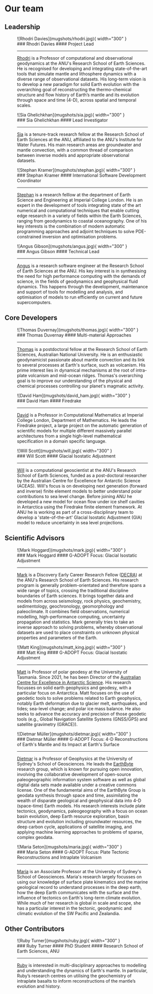 # Our team

## Leadership
<div class="bio-grid" markdown>
<figure class="bio" markdown>
![Rhodri Davies](mugshots/rhodri.jpg){ width="300" }
<figcaption markdown>### Rhodri Davies
#### Project Lead

---

[Rhodri](https://earthsciences.anu.edu.au/professor-rhodri-davies) is a Professor of computational and observational geodynamics at the ANU's Research School of Earth Sciences. He is recognised for developing and integrating state-of-the-art tools that simulate mantle and lithosphere dynamics with a diverse range of observational datasets. His long-term vision is to develop a new paradigm for solid Earth evolution with the overarching goal of reconstructing the thermo-chemical structure and flow history of Earth’s mantle and its evolution through space and time (4-D), across spatial and temporal scales.   
</figcaption>
</figure>

<figure class="bio" markdown>
![Sia Ghelichkhan](mugshots/sia.jpg){ width="300" }
<figcaption markdown>### Sia Ghelichkhan
#### Lead Investigator

---

[Sia](https://earthsciences.anu.edu.au/people/academics/dr-sia-ghelichkhan) is a tenure-track research fellow at the Research School of Earth Sciences at the ANU, affiliated to the ANU's Institute for Water Futures. His main research areas are groundwater and mantle convection, with a common thread of comparison between inverse models and appropriate observational datasets.
</figcaption>
</figure>

<figure class="bio" markdown>
![Stephan Kramer](mugshots/stephan.jpg){ width="300" }
<figcaption markdown>### Stephan Kramer
#### International Software Development Coordinator

---

[Stephan](https://www.imperial.ac.uk/people/s.kramer) is a research felllow at the department of Earth Science and Engineering at Imperial College London. He is an expert in the development of tools integrating state of the art numerical and computational techniques that enable cutting edge research in a variety of fields within the Earth Sciences, ranging from geodynamics to coastal oceanography. One of his key interests is the combination of modern automatic programming approaches and adjoint techniques to solve PDE-constrained inversion and optimisation problems.
</figcaption>
</figure>

<figure class="bio" markdown>
![Angus Gibson](mugshots/angus.jpg){ width="300" }
<figcaption markdown>### Angus Gibson
#### Technical Lead

---

[Angus](https://github.com/angus-g) is a research software engineer at the Research School of Earth Sciences at the ANU. His key interest is in synthesising the need for high performance computing with the demands of science, in the fields of geodynamics and geophysical fluid dynamics. This happens through the development, maintenance and support of tools for modelling and analysis, and optimisation of models to run efficiently on current and future supercomputers.
</figcaption>
</figure>
</div>

## Core Developers

<div class="bio-grid" markdown>
<figure class="bio" markdown>
![Thomas Duvernay](mugshots/thomas.jpg){ width="300" }
<figcaption markdown>### Thomas Duvernay
#### Multi-material Approaches

---

[Thomas](https://researchers.anu.edu.au/researchers/duvernay-t?term=languages) is a postdoctoral fellow at the Research School of Earth Sciences, Australian National University. He is an enthusiastic geodynamicist passionate about mantle convection and its link to several processes at Earth's surface, such as volcanism. His prime interest lies in dynamical mechanisms at the root of intra-plate volcanism and mid-ocean ridges. Thomas's overarching goal is to improve our understanding of the physical and chemical processes controlling our planet's magmatic activity.
</figcaption>
</figure>

<figure class="bio" markdown>
![David Ham](mugshots/david_ham.jpg){ width="300" }
<figcaption markdown>### David Ham
#### Firedrake

---

[David](https://www.imperial.ac.uk/people/david.ham) is a Professor in Computational Mathematics at Imperial College London, Department of Mathematics. He leads the Firedrake project, a large project on the automatic generation of scientific models for multiple different massively parallel architectures from a single high-level mathematical specification in a domain specific language.
</figcaption>
</figure>

<figure class="bio" markdown>
![Will Scott](mugshots/will.jpg){ width="300" }
<figcaption markdown>### Will Scott
#### Glacial Isostatic Adjustment

---

[Will](https://researchers.anu.edu.au/researchers/scott-w) is a computational geoscientist at the ANU's Research School of Earth Sciences, funded as a post-doctoral researcher by the Australian Centre for Excellence for Antarctic Science (ACEAS). Will's focus is on developing next generation (forward and inverse) finite element models to better understand polar contributions to sea level change. Before joining ANU he developed a new model for ocean flow under ice shelf cavities in Antarctica using the Firedrake finite element framework. At ANU he is working as part of a cross-disciplinary team to develop a 'state-of-the-art' Glacial Isostatic Adjustment (GIA) model to reduce uncertainty in sea level projections.
</figcaption>
</figure>
</div>

## Scientific Advisors

<div class="bio-grid" markdown>
<figure class="bio" markdown>
![Mark Hoggard](mugshots/mark.jpg){ width="300" }
<figcaption markdown>### Mark Hoggard
#### G-ADOPT Focus: Glacial Isostatic Adjustment

---

[Mark](https://mjhoggard.com/) is a Discovery Early Career Research Fellow ([DECRA](https://www.arc.gov.au/funding-research/funding-schemes/discovery-program/discovery-early-career-researcher-award-decra)) at the ANU's Research School of Earth Sciences. His research program is generally problem-orientated and therefore spans a wide range of topics, crossing the traditional discipline boundaries of Earth sciences. It brings together data and models from across seismology, rock physics, geochemistry, sedimentology, geochronology, geomorphology and paleoclimate. It combines field observations, numerical modelling, high-performance computing, uncertainty propagation and statistics. Mark generally tries to take an inverse approach to solving problems, whereby observational datasets are used to place constraints on unknown physical properties and parameters of the Earth. 
</figcaption>
</figure>

<figure class="bio" markdown>
![Matt King](mugshots/matt_king.jpg){ width="300" }
<figcaption markdown>### Matt King
#### G-ADOPT Focus: Glacial Isostatic Adjustment

---

[Matt](https://discover.utas.edu.au/Matt.King) is Professor of polar geodesy at the University of Tasmania. Since 2021, he has been Director of the [Australian Centre for Excellence in Antarctic Science](https://antarctic.org.au/). His research focusses on solid earth geophysics and geodesy, with a particular focus on Antarctica. Matt focuses on the use of geodetic tools to solve problems related to Earth geophysics, notably Earth deformation due to glacier melt, earthquakes, and tides; sea-level change; and polar ice mass balance. He also seeks to advance the accuracy and precision of those geodetic tools (e.g., Global Navigation Satellite Systems (GNSS/GPS) and satellite gravimetry (GRACE)).
</figcaption>
</figure>

<figure class="bio" markdown>
![Dietmar Müller](mugshots/dietmar.jpg){ width="300" }
<figcaption markdown>### Dietmar Müller
#### G-ADOPT Focus: 4-D Reconstructions of Earth's Mantle and its Impact at Earth's Surface

---

[Dietmar](https://www.sydney.edu.au/science/about/our-people/academic-staff/dietmar-muller.html) is a Professor of Geophysics at the University of Sydney's School of Geosciences. He leads the [EarthByte](https://www.earthbyte.org/) research group, which is known for pursuing open innovation, involving the collaborative development of open-source paleogeographic information system software as well as global digital data sets made available under a creative commons license. One of the fundamental aims of the EarthByte Group is geodata synthesis through space and time, assimilating the wealth of disparate geological and geophysical data into 4-D (space-time) Earth models. His research interests include plate tectonics, geodynamics, paleogeography with a focus on ocean basin evolution, deep Earth resource exploration, basin structure and evolution including groundwater resources, the deep carbon cycle, applications of satellite imaging, and applying machine learning approaches to problems of sparse, complex geodata.
</figcaption>
</figure>

<figure class="bio" markdown>
![Maria Seton](mugshots/maria.jpg){ width="300" }
<figcaption markdown>### Maria Seton
#### G-ADOPT Focus: Plate Tectonic Reconstructions and Intraplate Volcanism

---

[Maria](https://www.sydney.edu.au/science/about/our-people/academic-staff/maria-seton.html) is an Associate Professor at the University of Sydney's School of Geosciences. Maria's research largely focusses on using our knowledge of surface plate kinematics and the marine geological record to understand processes in the deep earth, how the deep Earth communicates with the surface and the influence of tectonics on Earth's long-term climate evolution. While much of her research is global in scale and scope, she has a particular interest in the tectonic, geodynamic and climatic evolution of the SW Pacific and Zealandia.
</figcaption>
</figure>
</div>

## Other Contributors

<div class="bio-grid" markdown>
<figure class="bio" markdown>
![Ruby Turner](mugshots/ruby.jpg){ width="300" }
<figcaption markdown>### Ruby Turner
#### PhD Student
#### Research School of Earth Sciences, ANU

---

[Ruby](https://earthsciences.anu.edu.au/people/students/ruby-turner) is interested in multi-disciplinary approaches to modelling and understanding the dynamics of Earth's mantle. In particular, Ruby’s research centres on utilising the geochemistry of intraplate basalts to inform reconstructions of the mantle’s evolution and history.
</figcaption>
</figure>
</div>
